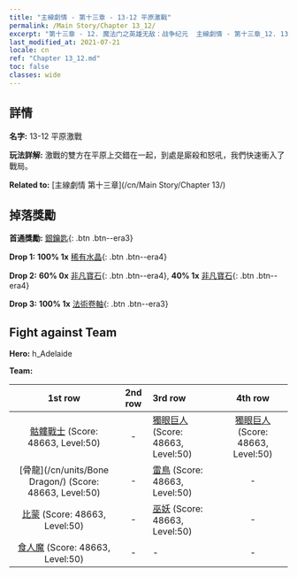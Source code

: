 ```yaml
---
title: "主線劇情 - 第十三章 - 13-12 平原激戰"
permalink: /Main Story/Chapter 13_12/
excerpt: "第十三章 - 12. 魔法门之英雄无敌：战争纪元  主線劇情 - 第十三章_12. 13-12 平原激戰"
last_modified_at: 2021-07-21
locale: cn
ref: "Chapter 13_12.md"
toc: false
classes: wide
---
```


## 詳情

 **名字:** 13-12 平原激戰

 **玩法詳解:** 激戰的雙方在平原上交錯在一起，到處是廝殺和怒吼，我們快速衝入了戰局。

 **Related to:** [主線劇情 第十三章](/cn/Main Story/Chapter 13/)

## 掉落獎勵

 **首通獎勵:** [銀鑰匙](/cn/Items/con_693/){: .btn .btn--era3}

 **Drop 1:** **100% 1x** [稀有水晶](/cn/Items/mat_45/){: .btn .btn--era4}

 **Drop 2:** **60% 0x** [非凡寶石](/cn/Items/mat_37/){: .btn .btn--era4}, **40% 1x** [非凡寶石](/cn/Items/mat_37/){: .btn .btn--era4}

 **Drop 3:** **100% 1x** [法術卷軸](/cn/Items/con_694/){: .btn .btn--era3}


## Fight against Team
 **Hero:** h_Adelaide

 **Team:**


  | 1st row | 2nd row | 3rd row | 4th row |
  |:----:|:----:|:----|:----:|
  | [骷髏戰士](/cn/units/Skeleton/) (Score: 48663, Level:50)  | - | [獨眼巨人](/cn/units/Cyclops/) (Score: 48663, Level:50)  | [獨眼巨人](/cn/units/Cyclops/) (Score: 48663, Level:50)  |
  | [骨龍](/cn/units/Bone Dragon/) (Score: 48663, Level:50)  | - | [雷鳥](/cn/units/Roc/) (Score: 48663, Level:50)  | - |
  | [比蒙](/cn/units/Behemoth/) (Score: 48663, Level:50)  | - | [巫妖](/cn/units/Lich/) (Score: 48663, Level:50)  | - |
  | [食人魔](/cn/units/Ogre/) (Score: 48663, Level:50)  | - | - | - |



